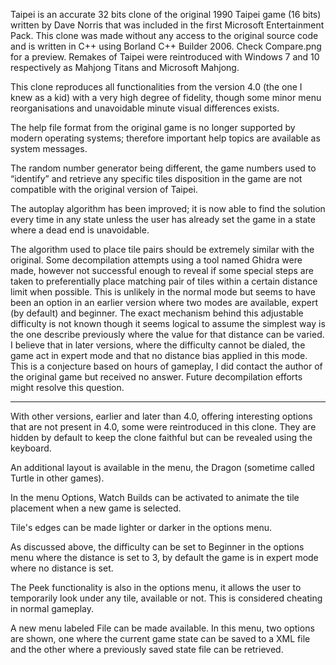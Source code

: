 Taipei is an accurate 32 bits clone of the original 1990 Taipei game (16 bits) written by Dave Norris that was included in the first Microsoft Entertainment Pack.
This clone was made without any access to the original source code and is written in C++ using Borland C++ Builder 2006.
Check Compare.png for a preview.
Remakes of Taipei were reintroduced with Windows 7 and 10 respectively as Mahjong Titans and Microsoft Mahjong.



This clone reproduces all functionalities from the version 4.0 (the one I knew as a kid) with a very high degree of fidelity, though some minor menu reorganisations and unavoidable minute visual differences exists.

The help file format from the original game is no longer supported by modern operating systems; therefore important help topics are available as system messages.

The random number generator being different, the game numbers used to “identify” and retrieve any specific tiles disposition in the game are not compatible with the original version of Taipei.

The autoplay algorithm has been improved; it is now able to find the solution every time in any state unless the user has already set the game in a state where a dead end is unavoidable.

The algorithm used to place tile pairs should be extremely similar with the original. Some decompilation attempts using a tool named Ghidra were made, however not successful enough to reveal if some special steps are taken to preferentially place matching pair of tiles within a certain distance limit when possible.
This is unlikely in the normal mode but seems to have been an option in an earlier version where two modes are available, expert (by default) and beginner.
The exact mechanism behind this adjustable difficulty is not known though it seems logical to assume the simplest way is the one describe previously where the value for that distance can be varied.
I believe that in later versions, where the difficulty cannot be dialed, the game act in expert mode and that no distance bias applied in this mode.
This is a conjecture based on hours of gameplay, I did contact the author of the original game but received no answer.
Future decompilation efforts might resolve this question.

-----------------------------------------------------------------------------------------------------------------------------

With other versions, earlier and later than 4.0, offering interesting options that are not present in 4.0, some were reintroduced in this clone.
They are hidden by default to keep the clone faithful but can be revealed using the keyboard.

An additional layout is available in the menu, the Dragon (sometime called Turtle in other games).

In the menu Options, Watch Builds can be activated to animate the tile placement when a new game is selected.

Tile's edges can be made lighter or darker in the options menu.

As discussed above, the difficulty can be set to Beginner in the options menu where the distance is set to 3, by default the game is in expert mode where no distance is set.

The Peek functionality is also in the options menu, it allows the user to temporarily look under any tile, available or not.
This is considered cheating in normal gameplay.

A new menu labeled File can be made available. In this menu, two options are shown, one where the current game state can be saved to a XML file and the other where a previously saved state file can be retrieved.
